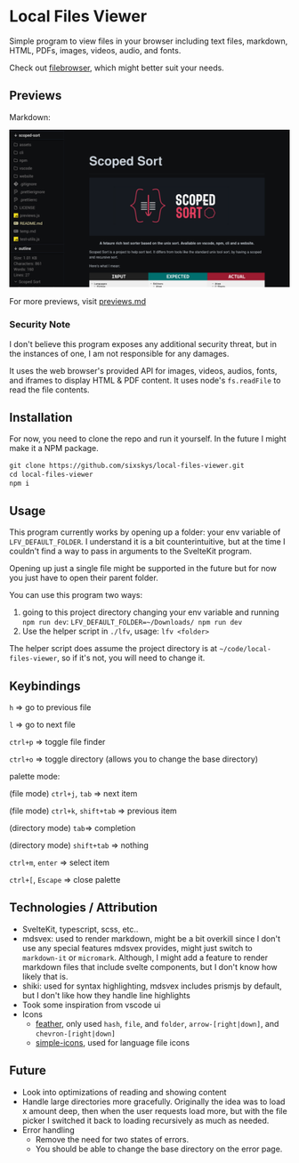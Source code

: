 # Local Files Viewer

Simple program to view files in your browser including text files, markdown,
HTML, PDFs, images, videos, audio, and fonts.

Check out [filebrowser](https://filebrowser.org/installation), which might better
suit your needs.

## Previews

Markdown:

![markdown](assets/markdown.png)

For more previews, visit [previews.md](previews.md)

### Security Note

I don't believe this program exposes any additional security threat, but in the
instances of one, I am not responsible for any damages.

It uses the web browser's provided API for images, videos, audios, fonts, and
iframes to display HTML & PDF content. It uses node's `fs.readFile` to read the
file contents.

## Installation

For now, you need to clone the repo and run it yourself. In the future I might
make it a NPM package.

```shell
git clone https://github.com/sixskys/local-files-viewer.git
cd local-files-viewer
npm i
```

## Usage

This program currently works by opening up a folder: your env variable of
`LFV_DEFAULT_FOLDER`. I understand it is a bit counterintuitive, but at the time
I couldn't find a way to pass in arguments to the SvelteKit program.

Opening up just a single file might be supported in the future but for now you
just have to open their parent folder.

You can use this program two ways:

1. going to this project directory changing your env variable and running `npm run dev`: `LFV_DEFAULT_FOLDER=~/Downloads/ npm run dev`
2. Use the helper script in `./lfv`, usage: `lfv <folder>`

The helper script does assume the project directory is at `~/code/local-files-viewer`, so if it's not, you will need to change it.

## Keybindings

`h` => go to previous file

`l` => go to next file

`ctrl+p` => toggle file finder

`ctrl+o` => toggle directory (allows you to change the base directory)

palette mode:

(file mode) `ctrl+j`, `tab` => next item

(file mode) `ctrl+k`, `shift+tab` => previous item

(directory mode) `tab`=> completion

(directory mode) `shift+tab` => nothing

`ctrl+m`, `enter` => select item

`ctrl+[`, `Escape` => close palette

## Technologies / Attribution

- SvelteKit, typescript, scss, etc..
- mdsvex: used to render markdown, might
  be a bit overkill since I don't use any special features mdsvex provides, might
  just switch to `markdown-it` or `micromark`. Although, I might add a feature to
  render markdown files that include svelte components, but I don't know how
  likely that is.
- shiki: used for syntax highlighting, mdsvex includes prismjs
  by default, but I don't like how they handle line highlights
- Took some inspiration from vscode ui
- Icons
  - [feather](https://feathericons.com/), only used `hash`, `file`, and `folder`, `arrow-[right|down]`, and
    `chevron-[right|down]`
  - [simple-icons](https://simpleicons.org/), used for language file icons

## Future

- Look into optimizations of reading and showing content
- Handle large directories more gracefully. Originally the idea was to load x amount deep, then when the user
  requests load more, but with the file picker I switched it back to loading
  recursively as much as needed.
- Error handling
  - Remove the need for two states of errors.
  - You should be able to change the base directory on the error page.
